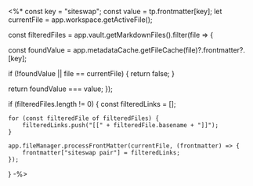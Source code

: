 <%*
const key = "siteswap";
const value = tp.frontmatter[key];
let currentFile = app.workspace.getActiveFile();

const filteredFiles = app.vault.getMarkdownFiles().filter(file => {

  const foundValue = app.metadataCache.getFileCache(file)?.frontmatter?.[key];

  if (!foundValue || file == currentFile) {
    return false;
  }

  return foundValue === value;
});

if (filteredFiles.length != 0) {
	const filteredLinks = [];
	
	for (const filteredFile of filteredFiles) {
		filteredLinks.push("[[" + filteredFile.basename + "]]");
	}
	
	app.fileManager.processFrontMatter(currentFile, (frontmatter) => {
	    frontmatter["siteswap pair"] = filteredLinks;
	});
}
-%>